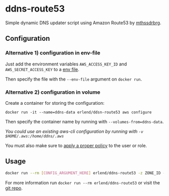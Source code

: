 # ddns-route53

Simple dynamic DNS updater script using Amazon Route53 by [mthssdrbrg](https://github.com/mthssdrbrg/ddns-route53).

## Configuration

### Alternative 1) configuration in env-file

Just add the environment variables `AWS_ACCESS_KEY_ID` and
`AWS_SECRET_ACCESS_KEY` to a [env file](https://docs.docker.com/engine/reference/commandline/run/#set-environment-variables--e---env---env-file).

Then specify the file with the `--env-file` argument on `docker run`.

### Alternative 2) configuration in volume

Create a container for storing the configuration:

```
docker run -it --name=ddns-data erlend/ddsn-route53 aws configure
```

Then specify the container name by running with `--volumes-from=ddns-data`.

*You could use an existing aws-cli configuration by running with
`-v $HOME/.aws:/home/ddns/.aws`*

You must also make sure to [apply a proper policy](https://github.com/mthssdrbrg/ddns-route53#installation) to the user or role.

## Usage

```sh
docker run --rm [CONFIG_ARGUMENT_HERE] erlend/ddns-route53 -z ZONE_ID -r RECORD
```

For more information run `docker run --rm erlend/ddns-route53` or visit the [git
repo](https://github.com/mthssdrbrg/ddns-route53).
